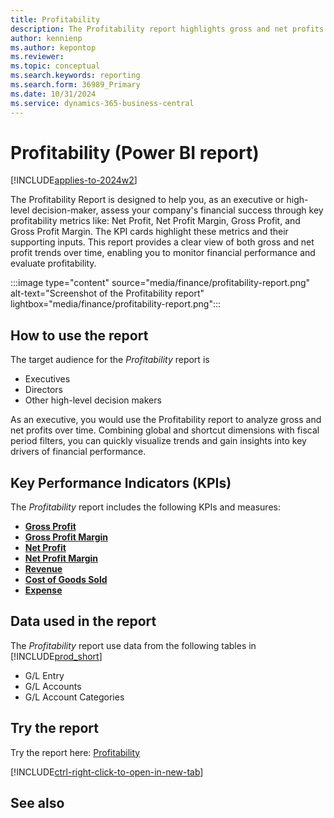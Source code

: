 ```yaml
---
title: Profitability
description: The Profitability report highlights gross and net profits over time.
author: kennienp
ms.author: kepontop
ms.reviewer:
ms.topic: conceptual
ms.search.keywords: reporting
ms.search.form: 36989_Primary
ms.date: 10/31/2024
ms.service: dynamics-365-business-central
---
```


# Profitability (Power BI report)

[!INCLUDE[applies-to-2024w2](includes/applies-to-2024w2.md)]

The Profitability Report is designed to help you, as an executive or high-level decision-maker, assess your company's financial success through key profitability metrics like: Net Profit, Net Profit Margin, Gross Profit, and Gross Profit Margin. The KPI cards highlight these metrics and their supporting inputs. This report provides a clear view of both gross and net profit trends over time, enabling you to monitor financial performance and evaluate profitability.

:::image type="content" source="media/finance/profitability-report.png" alt-text="Screenshot of the Profitability report" lightbox="media/finance/profitability-report.png":::

## How to use the report

The target audience for the *Profitability* report is
- Executives
- Directors
- Other high-level decision makers

As an executive, you would use the Profitability report to analyze gross and net profits over time. Combining global and shortcut dimensions with fiscal period filters, you can quickly visualize trends and gain insights into key drivers of financial performance. 

## Key Performance Indicators (KPIs)

The *Profitability* report includes the following KPIs and measures: 

- [**Gross Profit**](####)
- [**Gross Profit Margin**](####)
- [**Net Profit**](####)
- [**Net Profit Margin**](####)
- [**Revenue**](finance-powerbi-kpi.md#revenue)
- [**Cost of Goods Sold**](finance-powerbi-kpi.md#cost-of-goods-sold)
- [**Expense**](finance-powerbi-kpi.md#expense)

## Data used in the report

The *Profitability* report use data from the following tables in [!INCLUDE[prod_short](includes/prod_short.md)]

- G/L Entry
- G/L Accounts
- G/L Account Categories

## Try the report

Try the report here: [Profitability](https://businesscentral.dynamics.com?page=36989)

[!INCLUDE[ctrl-right-click-to-open-in-new-tab](includes/ctrl-right-click-to-open-in-new-tab.md)]

## See also
